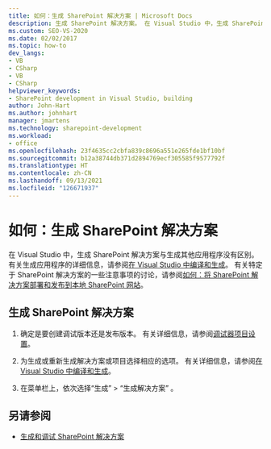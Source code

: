 ```yaml
---
title: 如何：生成 SharePoint 解决方案 | Microsoft Docs
description: 生成 SharePoint 解决方案。 在 Visual Studio 中，生成 SharePoint 解决方案与生成其他应用程序没有区别。
ms.custom: SEO-VS-2020
ms.date: 02/02/2017
ms.topic: how-to
dev_langs:
- VB
- CSharp
- VB
- CSharp
helpviewer_keywords:
- SharePoint development in Visual Studio, building
author: John-Hart
ms.author: johnhart
manager: jmartens
ms.technology: sharepoint-development
ms.workload:
- office
ms.openlocfilehash: 23f4635cc2cbfa839c8696a551e265fde1bf10bf
ms.sourcegitcommit: b12a38744db371d2894769ecf305585f9577792f
ms.translationtype: HT
ms.contentlocale: zh-CN
ms.lasthandoff: 09/13/2021
ms.locfileid: "126671937"
---
```

# <a name="how-to-build-sharepoint-solutions"></a>如何：生成 SharePoint 解决方案

在 Visual Studio 中，生成 SharePoint 解决方案与生成其他应用程序没有区别。 有关生成应用程序的详细信息，请参阅[在 Visual Studio 中编译和生成](../ide/compiling-and-building-in-visual-studio.md)。 有关特定于 SharePoint 解决方案的一些注意事项的讨论，请参阅[如何：将 SharePoint 解决方案部署和发布到本地 SharePoint 网站](../sharepoint/how-to-deploy-and-publish-a-sharepoint-solution-to-a-local-sharepoint-site.md)。

## <a name="to-build-sharepoint-solutions"></a>生成 SharePoint 解决方案

1. 确定是要创建调试版本还是发布版本。 有关详细信息，请参阅[调试器项目设置](../debugger/debugger-project-settings.md)。

2. 为生成或重新生成解决方案或项目选择相应的选项。 有关详细信息，请参阅[在 Visual Studio 中编译和生成](../ide/compiling-and-building-in-visual-studio.md)。

3. 在菜单栏上，依次选择“生成” > “生成解决方案”   。

## <a name="see-also"></a>另请参阅

- [生成和调试 SharePoint 解决方案](../sharepoint/building-and-debugging-sharepoint-solutions.md)
